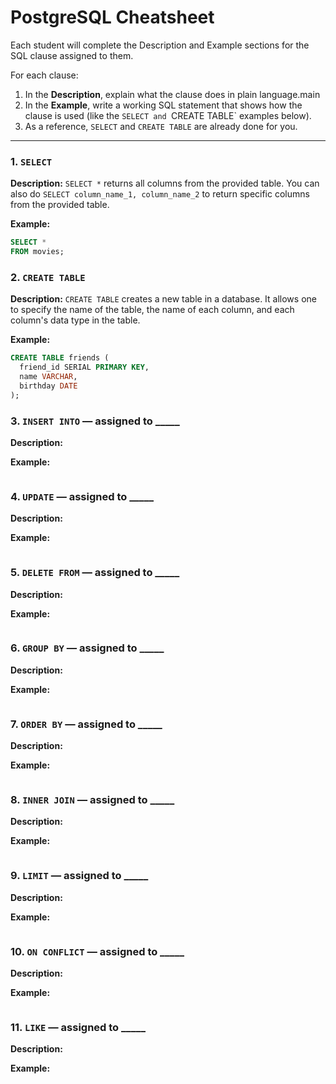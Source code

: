# PostgreSQL Cheatsheet

Each student will complete the Description and Example sections for the SQL clause assigned to them.

For each clause:

1. In the **Description**, explain what the clause does in plain language.main
2. In the **Example**, write a working SQL statement that shows how the clause is used (like the `SELECT and `CREATE TABLE` examples below).
3. As a reference, `SELECT` and `CREATE TABLE` are already done for you.

---

### 1. `SELECT`
   
**Description:** `SELECT *` returns all columns from the provided table. You can also do `SELECT column_name_1, column_name_2` to return specific columns from the provided table.

**Example:**

```sql
SELECT *
FROM movies;
```

### 2. `CREATE TABLE`

**Description:** `CREATE TABLE` creates a new table in a database. It allows one to specify the name of the table, the name of each column, and each column's data type in the table.

**Example:**

```sql
CREATE TABLE friends (
  friend_id SERIAL PRIMARY KEY,
  name VARCHAR,
  birthday DATE
);
```

### 3. `INSERT INTO` — assigned to _____

**Description:** 

**Example:**

```sql

```

### 4. `UPDATE` — assigned to _____

**Description:**

**Example:**

```sql

```

### 5. `DELETE FROM` — assigned to _____

**Description:**

**Example:**

```sql

```

### 6. `GROUP BY` — assigned to _____

**Description:**

**Example:**

```sql

```

### 7. `ORDER BY` — assigned to _____

**Description:**

**Example:**

```sql

```

### 8. `INNER JOIN` — assigned to _____

**Description:**

**Example:**

```sql

```

### 9. `LIMIT` — assigned to _____

**Description:**

**Example:**

```sql

```

### 10. `ON CONFLICT` — assigned to _____

**Description:**

**Example:**

```sql

```

### 11. `LIKE` — assigned to _____

**Description:**

**Example:**

```sql

```
